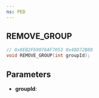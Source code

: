 ```yaml
---
ns: PED
---
```

## REMOVE_GROUP

```c
// 0x8EB2F69076AF7053 0x48D72B88
void REMOVE_GROUP(int groupId);
```


## Parameters
* **groupId**: 

